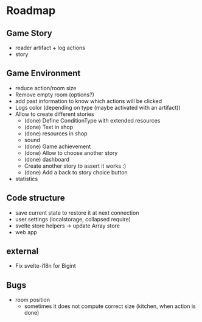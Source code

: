 # Roadmap

## Game Story
* reader artifact + log actions
* story

## Game Environment
* reduce action/room size
* Remove empty room (options?)
* add past information to know which actions will be clicked
* Logs color (depending on type (maybe activated with an artifact))
* Allow to create different stories
    * (done) Define ConditionType with extended resources
    * (done) Text in shop
    * (done) resources in shop
    * sound
    * (done) Game achievement
    * (done) Allow to choose another story
    * (done) dashboard
    * Create another story to assert it works :)
    * (done) Add a back to story choice button
* statistics

## Code structure
* save current state to restore it at next connection
* user settings (localstorage, collapsed require)
* svelte store helpers → update Array store
* web app

## external
* Fix svelte-i18n for Bigint

## Bugs

* room position
    * sometimes it does not compute correct size (kitchen, when action is done)
